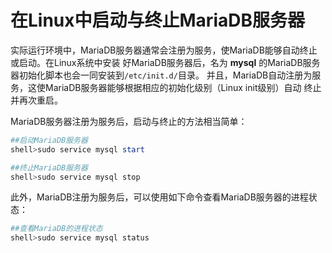 在Linux中启动与终止MariaDB服务器
===========================================
实际运行环境中，MariaDB服务器通常会注册为服务，使MariaDB能够自动终止或启动。在Linux系统中安装
好MariaDB服务器后，名为 **mysql** 的MariaDB服务器初始化脚本也会一同安装到`/etc/init.d/`目录。
并且，MariaDB自动注册为服务，这使MariaDB服务器能够根据相应的初始化级别（Linux init级别）自动
终止并再次重启。

MariaDB服务器注册为服务后，启动与终止的方法相当简单：
```powershell
##启动MariaDB服务器
shell>sudo service mysql start

##终止MariaDB服务器
shell>sudo service mysql stop
```
此外，MariaDB注册为服务后，可以使用如下命令查看MariaDB服务器的进程状态：
```powershell
##查看MariaDB的进程状态
shell>sudo service mysql status
```
